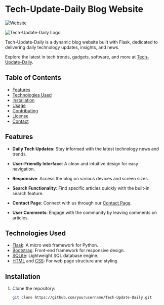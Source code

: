 # Tech-Update-Daily Blog Website

[![Website](https://img.shields.io/website?label=Visit%20Website&url=https%3A%2F%2Ftech-update-daily.onrender.com%2F)](https://tech-update-daily.onrender.com/)

![Tech-Update-Daily Logo](https://your-image-url.com/tech-update-daily-logo.png)

Tech-Update-Daily is a dynamic blog website built with Flask, dedicated to delivering daily technology updates, insights, and news.

Explore the latest in tech trends, gadgets, software, and more at [Tech-Update-Daily](https://tech-update-daily.onrender.com/).

## Table of Contents

- [Features](#features)
- [Technologies Used](#technologies-used)
- [Installation](#installation)
- [Usage](#usage)
- [Contributing](#contributing)
- [License](#license)
- [Contact](#contact)

## Features

- **Daily Tech Updates**: Stay informed with the latest technology news and trends.

- **User-Friendly Interface**: A clean and intuitive design for easy navigation.

- **Responsive**: Access the blog on various devices and screen sizes.

- **Search Functionality**: Find specific articles quickly with the built-in search feature.

- **Contact Page**: Connect with us through our [Contact Page](https://tech-update-daily.onrender.com/contact).

- **User Comments**: Engage with the community by leaving comments on articles.

## Technologies Used

- [Flask](https://flask.palletsprojects.com/): A micro web framework for Python.
- [Bootstrap](https://getbootstrap.com/): Front-end framework for responsive design.
- [SQLite](https://www.sqlite.org/): Lightweight SQL database engine.
- [HTML](https://developer.mozilla.org/en-US/docs/Web/HTML) and [CSS](https://developer.mozilla.org/en-US/docs/Web/CSS): For web page structure and styling.

## Installation

1. Clone the repository:

   ```bash
   git clone https://github.com/yourusername/Tech-Update-Daily.git
